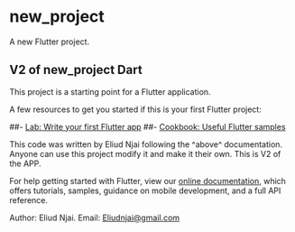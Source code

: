 # new_project

A new Flutter project.

## V2 of new_project Dart

This project is a starting point for a Flutter application.

A few resources to get you started if this is your first Flutter project:

##- [Lab: Write your first Flutter app](https://flutter.dev/docs/get-started/codelab)
##- [Cookbook: Useful Flutter samples](https://flutter.dev/docs/cookbook)

This code was written by Eliud Njai following the ^above^ documentation.
Anyone can use this project modify it and make it their own.
This is V2 of the APP.

For help getting started with Flutter, view our
[online documentation](https://flutter.dev/docs), which offers tutorials,
samples, guidance on mobile development, and a full API reference.

Author: Eliud Njai.
Email: Eliudnjai@gmail.com
